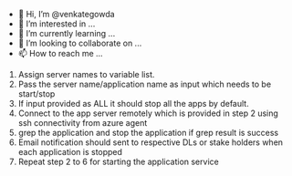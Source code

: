 - 👋 Hi, I’m @venkategowda
- 👀 I’m interested in ...
- 🌱 I’m currently learning ...
- 💞️ I’m looking to collaborate on ...
- 📫 How to reach me ...

<!---
venkategowda/venkategowda is a ✨ special ✨ repository because its `README.md` (this file) appears on your GitHub profile.
You can click the Preview link to take a look at your changes.
--->

1.	Assign server names to variable list.
2.	Pass the server name/application name as input  which needs to be start/stop 
3.	If input provided as ALL it should stop all the apps by default.
4.	Connect to the app server remotely which is provided in step 2 using ssh connectivity from azure agent  
5.	grep the application and stop the application if grep result is success
6.	Email notification should sent to respective DLs or stake holders when each application is stopped
7.	Repeat step 2 to 6 for starting the application service

